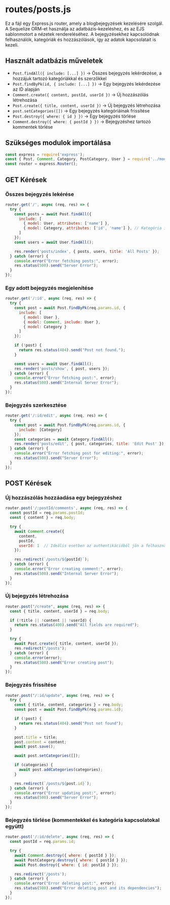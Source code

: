 # routes/posts.js

Ez a fájl egy Express.js router, amely a blogbejegyzések kezelésére szolgál. A Sequelize ORM-et használja az adatbázis-kezeléshez, és az EJS sablonmotort a nézetek rendereléséhez. A bejegyzésekhez kapcsolódnak felhasználók, kategóriák és hozzászólások, így az adatok kapcsolatait is kezeli.

## Használt adatbázis műveletek
- `Post.findAll({ include: [...] })` → Összes bejegyzés lekérdezése, a hozzájuk tartozó kategóriákkal és szerzőkkel
- `Post.findByPk(id, { include: [...] })` → Egy bejegyzés lekérdezése az ID alapján
- `Comment.create({ content, postId, userId })` → Új hozzászólás létrehozása
- `Post.create({ title, content, userId })` → Új bejegyzés létrehozása
- `post.setCategories([])` → Egy bejegyzés kategóriáinak frissítése
- `Post.destroy({ where: { id } })` → Egy bejegyzés törlése
- `Comment.destroy({ where: { postId } })` → Bejegyzéshez tartozó kommentek törlése

## Szükséges modulok importálása
```javascript
const express = require('express');
const { Post, Comment, Category, PostCategory, User } = require('../models');  
const router = express.Router();
```

## GET Kérések

### Összes bejegyzés lekérése
```javascript
router.get('/', async (req, res) => {
  try {
    const posts = await Post.findAll({
      include: [
        { model: User, attributes: ['name'] },
        { model: Category, attributes: ['id', 'name'] }, // Kategória információk
      ]
    });
    const users = await User.findAll();

    res.render('posts/index', { posts, users, title: 'All Posts' });
  } catch (error) {
    console.error("Error fetching posts:", error);
    res.status(500).send("Server Error");
  }
});
```

### Egy adott bejegyzés megjelenítése
```javascript
router.get('/:id', async (req, res) => {
  try {
    const post = await Post.findByPk(req.params.id, {
      include: [
        { model: User },  
        { model: Comment, include: User },  
        { model: Category }
      ]
    });

    if (!post) {
      return res.status(404).send("Post not found.");
    }

    const users = await User.findAll();
    res.render('posts/show', { post, users });
  } catch (error) {
    console.error("Error fetching post:", error);
    res.status(500).send("Internal Server Error");
  }
});
```

### Bejegyzés szerkesztése
```javascript
router.get('/:id/edit', async (req, res) => {
  try {
    const post = await Post.findByPk(req.params.id, {
      include: [Category]  
    });
    const categories = await Category.findAll();  
    res.render('posts/edit', { post, categories, title: 'Edit Post' });
  } catch (error) {
    console.error("Error fetching post for editing:", error);
    res.status(500).send("Server Error");
  }
});
```

## POST Kérések

### Új hozzászólás hozzáadása egy bejegyzéshez
```javascript
router.post('/:postId/comments', async (req, res) => {
  const postId = req.params.postId;
  const { content } = req.body;

  try {
    await Comment.create({
      content,
      postId,
      userId: 1  // Ideális esetben az authentikációból jön a felhasználó azonosítója
    });

    res.redirect(`/posts/${postId}`);
  } catch (error) {
    console.error("Error creating comment:", error);
    res.status(500).send("Internal Server Error");
  }
});
```

### Új bejegyzés létrehozása
```javascript
router.post("/create", async (req, res) => {
  const { title, content, userId } = req.body;

  if (!title || !content || !userId) {
    return res.status(400).send("All fields are required");
  }

  try {
    await Post.create({ title, content, userId });
    res.redirect("/posts");
  } catch (error) {
    console.error(error);
    res.status(500).send("Error creating post");
  }
});
```

### Bejegyzés frissítése
```javascript
router.post("/:id/update", async (req, res) => {
  try {
    const { title, content, categories } = req.body;
    const post = await Post.findByPk(req.params.id);

    if (!post) {
      return res.status(404).send("Post not found");
    }

    post.title = title;
    post.content = content;
    await post.save();

    await post.setCategories([]);

    if (categories) {
      await post.addCategories(categories);
    }

    res.redirect(`/posts/${post.id}`);
  } catch (error) {
    console.error("Error updating post:", error);
    res.status(500).send("Server Error");
  }
});
```

### Bejegyzés törlése (kommentekkel és kategória kapcsolatokal együtt)
```javascript
router.post('/:id/delete', async (req, res) => {
  const postId = req.params.id;

  try {
    await Comment.destroy({ where: { postId } });
    await PostCategory.destroy({ where: { postId } });
    await Post.destroy({ where: { id: postId } });

    res.redirect('/posts');
  } catch (error) {
    console.error("Error deleting post:", error);
    res.status(500).send("Error deleting post and its dependencies");
  }
});
```